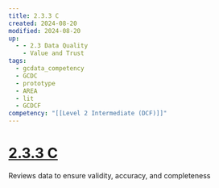 ```yaml
---
title: 2.3.3 C
created: 2024-08-20
modified: 2024-08-20
up:
  - - 2.3 Data Quality
    - Value and Trust
tags:
  - gcdata_competency
  - GCDC
  - prototype
  - AREA
  - lit
  - GCDCF
competency: "[[Level 2 Intermediate (DCF)]]"
---
```

# [2.3.3 C](2.3.3%20C.md)
Reviews data to ensure validity, accuracy, and completeness
